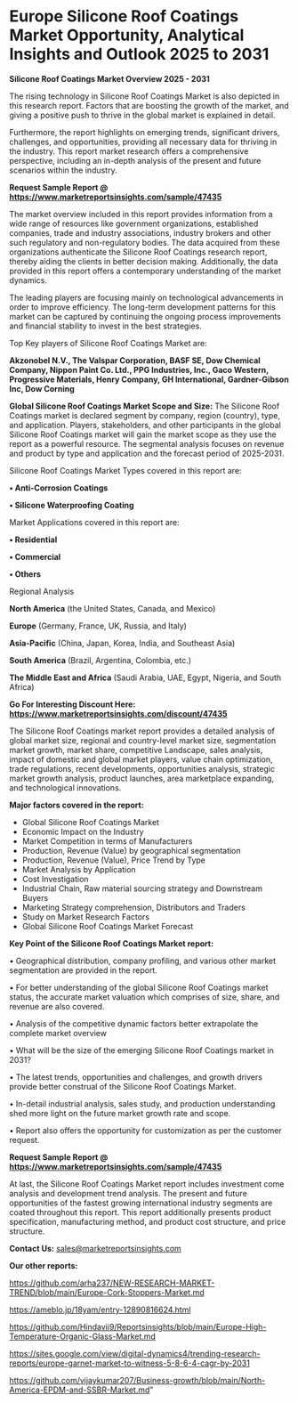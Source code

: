 # Europe Silicone Roof Coatings Market Opportunity, Analytical Insights and Outlook 2025 to 2031

<Strong> Silicone Roof Coatings Market Overview 2025 - 2031</strong>

The rising technology in Silicone Roof Coatings Market is also depicted in this research report. Factors that are boosting the growth of the market, and giving a positive push to thrive in the global market is explained in detail.

Furthermore, the report highlights on emerging trends, significant drivers, challenges, and opportunities, providing all necessary data for thriving in the industry. This report market research offers a comprehensive perspective, including an in-depth analysis of the present and future scenarios within the industry.

<strong>Request Sample Report @ <a href=https://www.marketreportsinsights.com/sample/47435>https://www.marketreportsinsights.com/sample/47435</a></strong>

The market overview included in this report provides information from a wide range of resources like government organizations, established companies, trade and industry associations, industry brokers and other such regulatory and non-regulatory bodies. The data acquired from these organizations authenticate the Silicone Roof Coatings research report, thereby aiding the clients in better decision making. Additionally, the data provided in this report offers a contemporary understanding of the market dynamics.

The leading players are focusing mainly on technological advancements in order to improve efficiency. The long-term development patterns for this market can be captured by continuing the ongoing process improvements and financial stability to invest in the best strategies.

Top Key players of Silicone Roof Coatings Market are:

<strong>Akzonobel N.V., The Valspar Corporation, BASF SE, Dow Chemical Company, Nippon Paint Co. Ltd., PPG Industries, Inc., Gaco Western, Progressive Materials, Henry Company, GH International, Gardner-Gibson Inc, Dow Corning</strong>

<strong><b>Global Silicone Roof Coatings Market Scope and Size:</b></strong>
The Silicone Roof Coatings market is declared segment by company, region (country), type, and application. Players, stakeholders, and other participants in the global Silicone Roof Coatings market will gain the market scope as they use the report as a powerful resource. The segmental analysis focuses on revenue and product by type and application and the forecast period of 2025-2031.

Silicone Roof Coatings Market Types covered in this report are:

<strong>•  Anti-Corrosion Coatings

•  Silicone Waterproofing Coating</strong>

Market Applications covered in this report are:

<strong>•  Residential

•  Commercial

•  Others</strong> 

Regional Analysis

<strong>North America</strong> (the United States, Canada, and Mexico)

<strong>Europe</strong> (Germany, France, UK, Russia, and Italy)

<strong>Asia-Pacific</strong> (China, Japan, Korea, India, and Southeast Asia)

<strong>South America</strong> (Brazil, Argentina, Colombia, etc.)

<strong>The Middle East and Africa</strong> (Saudi Arabia, UAE, Egypt, Nigeria, and South Africa)

<strong>Go For Interesting Discount Here: <a href=https://www.marketreportsinsights.com/discount/47435>https://www.marketreportsinsights.com/discount/47435</a></strong>

The Silicone Roof Coatings market report provides a detailed analysis of global market size, regional and country-level market size, segmentation market growth, market share, competitive Landscape, sales analysis, impact of domestic and global market players, value chain optimization, trade regulations, recent developments, opportunities analysis, strategic market growth analysis, product launches, area marketplace expanding, and technological innovations.

<strong><b>Major factors covered in the report:</b></strong>
<ul>
  <li>Global Silicone Roof Coatings Market </li>
  <li>Economic Impact on the Industry</li>
  <li>Market Competition in terms of Manufacturers</li>
  <li>Production, Revenue (Value) by geographical segmentation</li>
  <li>Production, Revenue (Value), Price Trend by Type</li>
  <li>Market Analysis by Application</li>
  <li>Cost Investigation</li>
  <li>Industrial Chain, Raw material sourcing strategy and Downstream Buyers</li>
  <li>Marketing Strategy comprehension, Distributors and Traders</li>
  <li>Study on Market Research Factors</li>
  <li>Global Silicone Roof Coatings Market Forecast</li>
</ul>

<strong><b>Key Point of the Silicone Roof Coatings Market report:</b></strong>

• Geographical distribution, company profiling, and various other market segmentation are provided in the report.

• For better understanding of the global Silicone Roof Coatings market status, the accurate market valuation which comprises of size, share, and revenue are also covered.

• Analysis of the competitive dynamic factors better extrapolate the complete market overview

• What will be the size of the emerging Silicone Roof Coatings market in 2031?

• The latest trends, opportunities and challenges, and growth drivers provide better construal of the Silicone Roof Coatings Market.

• In-detail industrial analysis, sales study, and production understanding shed more light on the future market growth rate and scope.

• Report also offers the opportunity for customization as per the customer request.

<strong>Request Sample Report @ <a href=https://www.marketreportsinsights.com/sample/47435>https://www.marketreportsinsights.com/sample/47435</a></strong>

At last, the Silicone Roof Coatings Market report includes investment come analysis and development trend analysis. The present and future opportunities of the fastest growing international industry segments are coated throughout this report. This report additionally presents product specification, manufacturing method, and product cost structure, and price structure.

<strong>Contact Us:</strong>
sales@marketreportsinsights.com

<strong>Our other reports:</strong>

<a href=https://github.com/arha237/NEW-RESEARCH-MARKET-TREND/blob/main/Europe-Cork-Stoppers-Market.md>https://github.com/arha237/NEW-RESEARCH-MARKET-TREND/blob/main/Europe-Cork-Stoppers-Market.md</a>

<a href=https://ameblo.jp/18yam/entry-12890816624.html>https://ameblo.jp/18yam/entry-12890816624.html</a>

<a href=https://github.com/Hindavii9/Reportsinsights/blob/main/Europe-High-Temperature-Organic-Glass-Market.md>https://github.com/Hindavii9/Reportsinsights/blob/main/Europe-High-Temperature-Organic-Glass-Market.md</a>

<a href=https://sites.google.com/view/digital-dynamics4/trending-research-reports/europe-garnet-market-to-witness-5-8-6-4-cagr-by-2031>https://sites.google.com/view/digital-dynamics4/trending-research-reports/europe-garnet-market-to-witness-5-8-6-4-cagr-by-2031</a>

<a href=https://github.com/vijaykumar207/Business-growth/blob/main/North-America-EPDM-and-SSBR-Market.md>https://github.com/vijaykumar207/Business-growth/blob/main/North-America-EPDM-and-SSBR-Market.md</a>"
